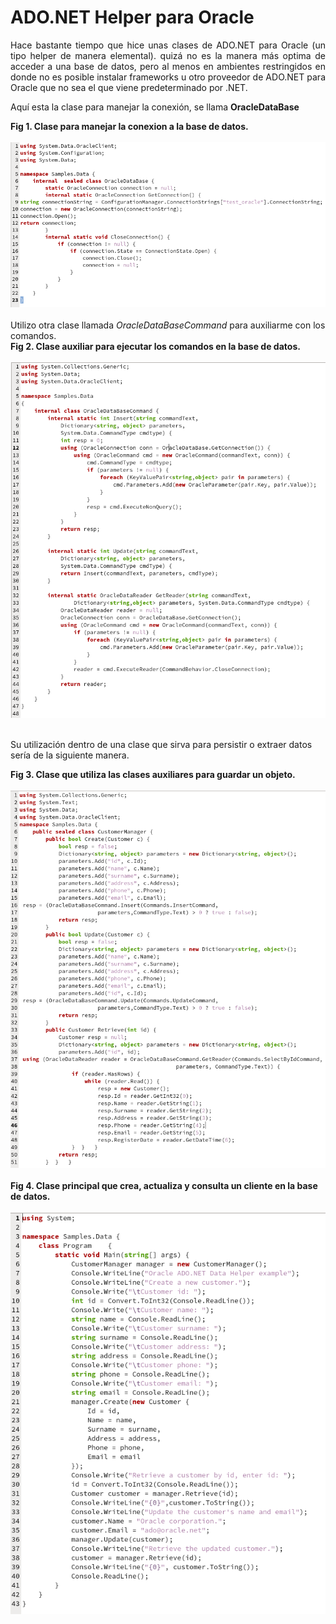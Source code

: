 # ADO.NET Helper para Oracle

<p align="Justify">
Hace bastante tiempo que hice unas clases de ADO.NET para Oracle (un tipo helper de manera elemental). quizá no es la manera más optima de acceder a una base de datos, pero al menos en ambientes restringidos en donde no es posible instalar frameworks u otro proveedor de ADO.NET para Oracle que no sea el que viene predeterminado por .NET.</p>
<p>Aquí esta la clase para manejar la conexión, se llama <b>OracleDataBase</b></p>
<!-- Oracledatabase Class -->
<div><b>Fig 1. Clase para manejar la conexion a la base de datos.</b></div><br>
<div>
<IMG src="picture_library/adohelperoracle/oracledatabase.png">
</div><br>
<div>Utilizo otra clase llamada <i>OracleDataBaseCommand</i> para auxiliarme con los comandos.</div>
<div><b>Fig 2. Clase auxiliar para ejecutar los comandos en la base de datos.</b></div><br>
<div>
<IMG src="picture_library/adohelperoracle/oracledatabasecommand.png">
</div><br>
<p>Su utilización dentro de una clase que sirva para persistir o extraer datos sería de la siguiente manera.</p>
<div><b>Fig 3. Clase que utiliza las clases auxiliares para guardar un objeto.</b></div><br>
<div>
<IMG src="picture_library/adohelperoracle/customermanager.png">
</div><br>
<div><b>Fig 4. Clase principal que crea, actualiza y consulta un cliente en la base de datos.</b></div><br>
<div>
<IMG src="picture_library/adohelperoracle/program.png">
</div>
<br>
